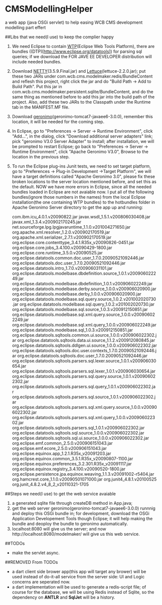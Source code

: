 CMSModellingHelper
==================

a web app (java OSGi servlet) to help easing WCB CMS development modelling part effert

##Libs that we need(I use) to keep the complier happy

1. We need Eclipse to contain [WTP](http://www.eclipse.org/webtools)(Eclipse Web Tools Platform), there are bundles ((DTP)[http://www.eclipse.org/datatools]) for parsing sql queries; if we download the FOR JAVE EE DEVELOPER distribution will include needed bundles. 

2. Download [NETTY](http://search.maven.org/#search%7Cgav%7C1%7Cg%3A%22io.netty%22%20AND%20a%3A%22netty%22)(3.5.9.Final.jar) and [Lettuce](http://search.maven.org/#search%7Cga%7C1%7Clettuce)(lettuce-2.2.0.jar); put these two JARs under com.wcb.cms.modelmaker.redis/BundleContent and reflesh this project, right click the jar and do "Build Path -> Add to Build Path". Put this jar in com.wcb.cms.modelmaker.persistent.sqlite/BundleContent, and do the same thing as mentioned before to add this jar into the build path of the project. Also, add these two JARs to the Classpath under the Runtime tab in the MANIFEST.MF file.

4. Download [geronimo](http://geronimo.apache.org)(geronimo-tomcat7-javaee6-3.0.0), remember this location, it will be needed for the coming step.

5. In Eclipse, go to "Preferences -> Server -> Runtime Environment", click "Add...", in the dialog, click "Download additional server adapters" link; pick "geronimo V3.0 Server Adapter" to install; after installation, we will be prompted to restart Eclipse; go back to "Preferences -> Server -> Runtime Environment", click "Apache Geronimo V3.0", Browse to the location in the previous step.

6. To run the Eclipse plug-ins Junit tests, we need to set target platform, go to "Preferences -> Plug-in Development ->Target Platform", we will have a target definitions called "Apache Geronimo 3.0", please fix these broken locations to the server location mentioned before, and set this as the default. NOW we have more errors in Eclipse, since all the needed bundles loaded in Eclipse are not avaiable now. I put all of the following bundles(ignore those numbers in the names) from the local Eclipse installation(the one containing WTP bundles) to the hotbundles folder in Apache Geronimo Server directory to get the app up and running:

	com.ibm.icu_4.0.1.v20090822.jar
	javax.wsdl_1.5.1.v200806030408.jar
	javax.xml_1.3.4.v200902170245.jar
	net.sourceforge.lpg.lpgjavaruntime_1.1.0.v201004271650.jar
	org.apache.xml.resolver_1.2.0.v200902170519.jar
	org.apache.xml.serializer_2.7.1.v200902170519.jar
	org.eclipse.core.contenttype_3.4.1.R35x_v20090826-0451.jar
	org.eclipse.core.jobs_3.4.100.v20090429-1800.jar
	org.eclipse.core.runtime_3.5.0.v20090525.jar
	org.eclipse.datatools.common.doc.user_1.7.0.20090521092446.jar
	org.eclipse.datatools.doc.user_1.7.0.20090521092446.jar
	org.eclipse.datatools.intro_1.7.0.v200906031101.jar
	org.eclipse.datatools.modelbase.dbdefinition.source_1.0.1.v200906022249.jar
	org.eclipse.datatools.modelbase.dbdefinition_1.0.1.v200906022249.jar
	org.eclipse.datatools.modelbase.derby.source_1.0.0.v200906020900.jar
	org.eclipse.datatools.modelbase.derby_1.0.0.v200906020900.jar
	org.eclipse.datatools.modelbase.sql.query.source_1.0.2.v201002020730.jar
	org.eclipse.datatools.modelbase.sql.query_1.0.2.v201002020730.jar
	org.eclipse.datatools.modelbase.sql.source_1.0.3.v200912150851.jar
	org.eclipse.datatools.modelbase.sql.xml.query.source_1.0.0.v200906022249.jar
	org.eclipse.datatools.modelbase.sql.xml.query_1.0.0.v200906022249.jar
	org.eclipse.datatools.modelbase.sql_1.0.3.v200912150851.jar
	org.eclipse.datatools.sqltools.common.ui.source_1.0.0.v200906022302.jar
	org.eclipse.datatools.sqltools.data.ui.source_1.1.2.v200912080845.jar
	org.eclipse.datatools.sqltools.ddlgen.ui.source_1.0.0.v200906022302.jar
	org.eclipse.datatools.sqltools.doc.user.contexts_1.7.0.20090521092446.jar
	org.eclipse.datatools.sqltools.doc.user_1.7.0.20090521092446.jar
	org.eclipse.datatools.sqltools.parsers.sql.lexer.source_1.0.1.v200906030654.jar
	org.eclipse.datatools.sqltools.parsers.sql.lexer_1.0.1.v200906030654.jar
	org.eclipse.datatools.sqltools.parsers.sql.query.source_1.0.1.v200906022302.jar
	org.eclipse.datatools.sqltools.parsers.sql.query_1.0.1.v200906022302.jar
	org.eclipse.datatools.sqltools.parsers.sql.source_1.0.1.v200906022302.jar
	org.eclipse.datatools.sqltools.parsers.sql.xml.query.source_1.0.0.v200906022302.jar
	org.eclipse.datatools.sqltools.parsers.sql.xml.query_1.0.0.v200906022302.jar
	org.eclipse.datatools.sqltools.parsers.sql_1.0.1.v200906022302.jar
	org.eclipse.datatools.sqltools.sql.source_1.0.0.v200906022302.jar
	org.eclipse.datatools.sqltools.sql.ui.source_1.0.0.v200906022302.jar
	org.eclipse.emf.common_2.5.0.v200906151043.jar
	org.eclipse.emf.ecore_2.5.0.v200906151043.jar
	org.eclipse.equinox.app_1.2.1.R35x_v20091203.jar
	org.eclipse.equinox.common_3.5.1.R35x_v20090807-1100.jar
	org.eclipse.equinox.preferences_3.2.301.R35x_v20091117.jar
	org.eclipse.equinox.registry_3.4.100.v20090520-1800.jar
	org.eclipse.persistence.jpa.equinox.weaving_1.1.3.v20091002-r5404.jar
	org.hamcrest.core_1.1.0.v20090501071000.jar
	org.junit4_4.8.1.v20100525
	org.junit_4.8.2.v4_8_2_v20110321-1705

##Steps we need(I use) to get the web service avaiable

1.	a generated sqlite file through createDB method in App.java;
2.	get the web server geronimo(geronimo-tomcat7-javaee6-3.0.0) runnnig and deploy this OSGi bundle in; for development, download the OSGi Application Developement Tools though Eclipse; it will help making the bundle and deoploy the bundle to geronimo automatically.
3. 	localhost:8080 will give us the server; and now http://localhost:8080/modelmaker/ will give us this web service.

##TODOs
- make the servlet async.

##REMOVED From TODOs
- a dart client side brower app(this app will target any brower) will be used instead of do-it-all service from the server side: UI and Logic concerns are seperated now.
- a dart implementation will be used to generate a redis-script file; of course for the database, we will be using Redis instead of Sqlite, so the dependency on **ANTLR** and **SqlJet** will be a history.